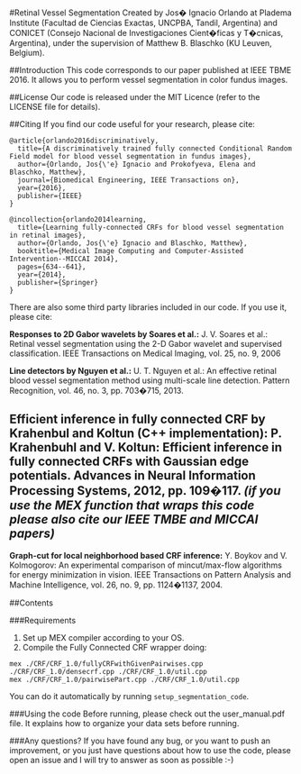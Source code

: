 #Retinal Vessel Segmentation
Created by Jos� Ignacio Orlando at Pladema Institute (Facultad de Ciencias Exactas, UNCPBA, Tandil, Argentina) and CONICET (Consejo Nacional de Investigaciones Cient�ficas y T�cnicas, Argentina), under the supervision of Matthew B. Blaschko (KU Leuven, Belgium).

##Introduction
This code corresponds to our paper published at IEEE TBME 2016. It allows you to perform vessel segmentation in color fundus images.

##License
Our code is released under the MIT Licence (refer to the LICENSE file for details).

##Citing
If you find our code useful for your research, please cite:

```
@article{orlando2016discriminatively,
  title={A discriminatively trained fully connected Conditional Random Field model for blood vessel segmentation in fundus images},
  author={Orlando, Jos{\'e} Ignacio and Prokofyeva, Elena and Blaschko, Matthew},
  journal={Biomedical Engineering, IEEE Transactions on},
  year={2016},
  publisher={IEEE}
}
```
```
@incollection{orlando2014learning,
  title={Learning fully-connected CRFs for blood vessel segmentation in retinal images},
  author={Orlando, Jos{\'e} Ignacio and Blaschko, Matthew},
  booktitle={Medical Image Computing and Computer-Assisted Intervention--MICCAI 2014},
  pages={634--641},
  year={2014},
  publisher={Springer}
}
```

There are also some third party libraries included in our code. If you use it, please cite:

**Responses to 2D Gabor wavelets by Soares et al.:** J. V. Soares et al.: Retinal vessel segmentation using the 2-D Gabor wavelet and supervised classification. IEEE Transactions on Medical Imaging, vol. 25, no. 9, 2006

**Line detectors by Nguyen et al.:** U. T. Nguyen et al.: An effective retinal blood vessel segmentation method using multi-scale line detection. Pattern Recognition, vol. 46, no. 3, pp. 703�715, 2013.

**Efficient inference in fully connected CRF by Krahenbul and Koltun (C++ implementation)**: P. Krahenbuhl and V. Koltun: Efficient inference in fully connected CRFs with Gaussian edge potentials. Advances in Neural Information Processing Systems, 2012, pp. 109�117. *(if you use the MEX function that wraps this code please also cite our IEEE TMBE and MICCAI papers)*
----------------------------
**Graph-cut for local neighborhood based CRF inference:** Y. Boykov and V. Kolmogorov: An experimental comparison of mincut/max-flow algorithms for energy minimization in vision. IEEE Transactions on Pattern Analysis and Machine Intelligence, vol. 26, no. 9, pp. 1124�1137, 2004.



##Contents

###Requirements
1. Set up MEX compiler according to your OS.
2. Compile the Fully Connected CRF wrapper doing:
```
mex ./CRF/CRF_1.0/fullyCRFwithGivenPairwises.cpp ./CRF/CRF_1.0/densecrf.cpp ./CRF/CRF_1.0/util.cpp
mex ./CRF/CRF_1.0/pairwisePart.cpp ./CRF/CRF_1.0/util.cpp
```
You can do it automatically by running ```setup_segmentation_code```.

###Using the code
Before running, please check out the user_manual.pdf file. It explains how to organize your data sets before running.

###Any questions?
If you have found any bug, or you want to push an improvement, or you just have questions about how to use the code, please open an issue and I will try to answer as soon as possible :-)
